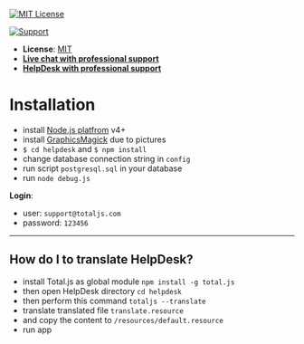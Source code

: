 [![MIT License][license-image]][license-url]

[![Support](https://www.totaljs.com/img/button-support.png?v=2)](https://www.totaljs.com/support/)

- __License__: [MIT](license.txt)
- [__Live chat with professional support__](https://messenger.totaljs.com)
- [__HelpDesk with professional support__](https://helpdesk.totaljs.com)

# Installation

- install [Node.js platfrom](https://nodejs.org/) v4+
- install [GraphicsMagick](http://www.graphicsmagick.org/) due to pictures
- `$ cd helpdesk` and `$ npm install`
- change database connection string in `config`
- run script `postgresql.sql` in your database
- run `node debug.js`

__Login__:
- user: `support@totaljs.com`
- password: `123456`

---

## How do I to translate HelpDesk?

- install Total.js as global module `npm install -g total.js`
- then open HelpDesk directory `cd helpdesk`
- then perform this command `totaljs --translate`
- translate translated file `translate.resource`
- and copy the content to `/resources/default.resource`
- run app

[license-image]: https://img.shields.io/badge/license-MIT-blue.svg?style=flat
[license-url]: license.txt
(Peter Sirka on c jamais)